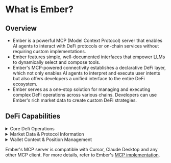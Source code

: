 # What is Ember?

## Overview

* Ember is a powerful MCP (Model Context Protocol) server that enables AI agents to interact with DeFi protocols or on-chain services without requiring custom implementations.&#x20;
* Ember features simple, well-documented interfaces that empower LLMs to dynamically select and compose tools.&#x20;
* Ember's MCP-powered connectivity establishes a declarative DeFi layer, which not only enables AI agents to interpret and execute user intents but also offers developers a unified interface to the entire DeFi ecosystem.&#x20;
* Ember serves as a one-stop solution for managing and executing complex DeFi operations across various chains. Developers can use Ember's rich market data to create custom DeFi strategies.



## DeFi Capabilities

<details>

<summary>Core Defi Operations</summary>

#### 1. Token Swaps & Management

**swapTokens:** Exchange one token for another across numerous supported DEXs and chains.

**getTokens:** Retrieve a list of supported tokens, filterable by chain ID and other criteria. This contributes to Market Data by providing information on available assets.

#### 2. Lending & Borrowing

**supply:** Deposit tokens into lending protocols to earn yield or use as collateral.

**borrow:** Borrow tokens from lending protocols against supplied collateral.

**repay:** Repay borrowed tokens.

**withdraw:** Withdraw previously supplied tokens from lending protocols.

#### 3. Liquidity Provision & Management

**supplyLiquidity:** Supply assets to liquidity pools on DEXs (e.g., providing two tokens to a pair).

**withdrawLiquidity:** Withdraw assets from a liquidity position in a pool.

**getLiquidityPools:** Retrieve a list of available liquidity pools. This provides Market Data on available investment opportunities.

**getUserLiquidityPositions:** Fetch a user's current liquidity positions. This is part of Wallet Context and Position Management.

</details>

<details>

<summary>Market Data &#x26; Protocol Information</summary>

**getTokens:** Provides data on supported tokens.

**getLiquidityPools:** Provides data on available liquidity pools.

**getYieldMarkets:** Fetch information about available yield farming markets and opportunities.&#x20;

**getCapabilities:** Discover all tools and functionalities offered by the Ember MCP server, filterable by capability type. This helps in understanding the full scope of what the server can do (Protocol Information).

</details>

<details>

<summary>Wallet Context &#x26; Position Management</summary>

**getUserPositions:** Retrieve a comprehensive overview of a user's wallet positions across various DeFi protocols, including balances, supplied assets, borrowed amounts, and staked assets. This is a core Wallet Context capability.

**getUserLiquidityPositions:** Specifically retrieves a user's positions in liquidity pools.

</details>

Ember's MCP server is compatible with Cursor, Claude Desktop and any other MCP client. For more details, refer to Ember's [MCP implementation](https://github.com/EmberAGI/arbitrum-vibekit/tree/main/typescript/lib/mcp-tools/emberai-mcp).
